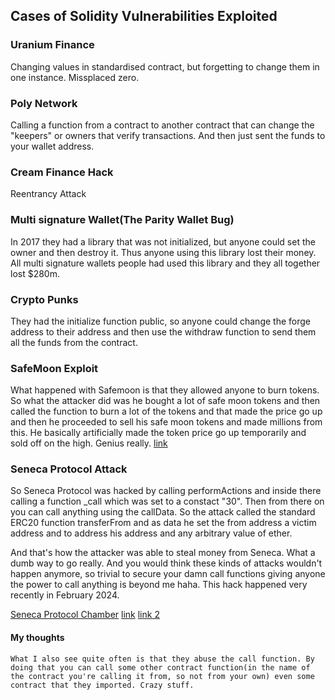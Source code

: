 <h2>Cases of Solidity Vulnerabilities Exploited</h2>


<div>
    <h3>Uranium Finance</h3>
    Changing values in standardised contract, but forgetting to change them in one instance. Missplaced zero.
</div>

<div>
    <h3>Poly Network</h3>
    Calling a function from a contract to another contract that can change the "keepers" or owners that verify transactions. And then just sent the funds to your wallet address.
</div>

<div>
    <h3>Cream Finance Hack</h3>
    Reentrancy Attack
</div>



<div>
<h3>Multi signature Wallet(The Parity Wallet Bug)</h3>
In 2017 they had a library that was not initialized, but anyone could set the owner and then destroy it. Thus anyone using this library lost their money. All multi signature wallets people had used this library and they all together lost $280m.
</div>

<div>
<h3>Crypto Punks</h3>
They had the initialize function public, so anyone could change the forge address to their address and then use the withdraw function to send them all the funds from the contract.
</div>

<div>
<h3>SafeMoon Exploit</h3>
What happened with Safemoon is that they allowed anyone to burn tokens. So what the attacker did was he bought a lot of safe moon tokens and then called the function to burn a lot of the tokens and that made the price go up and then he proceeded to sell his safe moon tokens and made millions from this. He basically artificially made the token price go up temporarily and sold off on the high. Genius really.
<a href="https://www.immunebytes.com/blog/safemoon-exploit-mar-28-2023-detailed-analysis/" target="_blank" rel="noopener noreferrer">link</a>
</div>

<div>
<h3>Seneca Protocol Attack</h3>
<p>So Seneca Protocol was hacked by calling performActions and inside there calling a function _call which was set to a constact "30". Then from there on you can call anything using the callData. So the attack called the standard ERC20 function transferFrom and as data he set the from address a victim address and to address his address and any arbitrary value of ether. 
</p>
<p>And that's how the attacker was able to steal money from Seneca. What a dumb way to go really. And you would think these kinds of attacks wouldn't happen anymore, so trivial to secure your damn call functions giving anyone the power to call anything is beyond me haha. This hack happened very recently in February 2024.
</p>
<a href="https://github.com/SenecaDefi/SenecaProtocol/blob/main/contracts/Chamber.sol" target="_blank" rel="noopener noreferrer">Seneca Protocol Chamber</a>
<a href="https://www.cyfrin.io/blog/seneca-attack-hack-analysis-proof-of-concept" target="_blank" rel="noopener noreferrer">link</a>
<a href="https://rekt.news/seneca-protocol-rekt/" target="_blank" rel="noopener noreferrer">link 2</a>
</div>

<div>
    <h4>My thoughts</h4>
    <pre><code>What I also see quite often is that they abuse the call function. By doing that you can call some other contract function(in the name of the contract you're calling it from, so not from your own) even some contract that they imported. Crazy stuff.</pre></code>
</div>